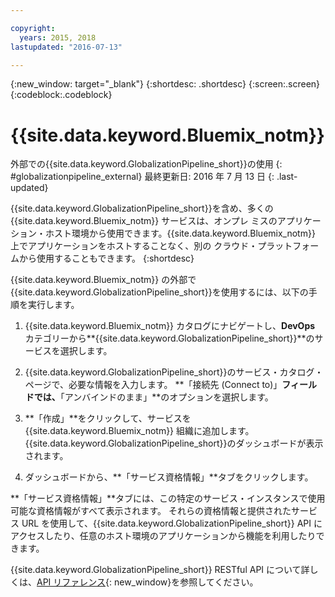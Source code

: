 ```yaml
---

copyright:
  years: 2015, 2018
lastupdated: "2016-07-13"

---
```


{:new_window: target="_blank"}
{:shortdesc: .shortdesc}
{:screen:.screen}
{:codeblock:.codeblock}

# {{site.data.keyword.Bluemix_notm}}
 外部での{{site.data.keyword.GlobalizationPipeline_short}}の使用
{: #globalizationpipeline_external}
最終更新日: 2016 年 7 月 13 日
{: .last-updated}

{{site.data.keyword.GlobalizationPipeline_short}}を含め、多くの {{site.data.keyword.Bluemix_notm}} サービスは、オンプレ
ミスのアプリケーション・ホスト環境から使用できます。{{site.data.keyword.Bluemix_notm}} 上でアプリケーションをホストすることなく、別の
クラウド・プラットフォームから使用することもできます。
{:shortdesc}

{{site.data.keyword.Bluemix_notm}} の外部で{{site.data.keyword.GlobalizationPipeline_short}}を使用するには、以下の手順を実行します。

1. {{site.data.keyword.Bluemix_notm}} カタログにナビゲートし、**DevOps** カテゴリーから**{{site.data.keyword.GlobalizationPipeline_short}}**のサービスを選択します。

2. {{site.data.keyword.GlobalizationPipeline_short}}のサービス・カタログ・ページで、必要な情報を入力します。  **「接続先 (Connect to)」**フィールドでは、**「アンバインドのまま」**のオプションを選択します。

3. **「作成」**をクリックして、サービスを {{site.data.keyword.Bluemix_notm}} 組織に追加します。  {{site.data.keyword.GlobalizationPipeline_short}}のダッシュボードが表示されます。

4. ダッシュボードから、**「サービス資格情報」**タブをクリックします。  

**「サービス資格情報」**タブには、この特定のサービス・インスタンスで使用可能な資格情報がすべて表示されます。  それらの資格情報と提供されたサービス URL を使用して、{{site.data.keyword.GlobalizationPipeline_short}} API にアクセスしたり、任意のホスト環境のアプリケーションから機能を利用したりできます。

{{site.data.keyword.GlobalizationPipeline_short}} RESTful API について詳しくは、[API リファレンス](https://gp-rest.ng.bluemix.net/translate/swagger/index.html){: new_window}を参照してください。
